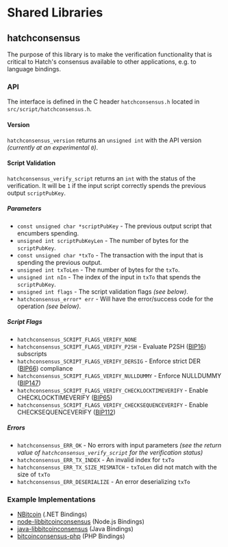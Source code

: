 Shared Libraries
================

## hatchconsensus

The purpose of this library is to make the verification functionality that is critical to Hatch's consensus available to other applications, e.g. to language bindings.

### API

The interface is defined in the C header `hatchconsensus.h` located in  `src/script/hatchconsensus.h`.

#### Version

`hatchconsensus_version` returns an `unsigned int` with the API version *(currently at an experimental `0`)*.

#### Script Validation

`hatchconsensus_verify_script` returns an `int` with the status of the verification. It will be `1` if the input script correctly spends the previous output `scriptPubKey`.

##### Parameters
- `const unsigned char *scriptPubKey` - The previous output script that encumbers spending.
- `unsigned int scriptPubKeyLen` - The number of bytes for the `scriptPubKey`.
- `const unsigned char *txTo` - The transaction with the input that is spending the previous output.
- `unsigned int txToLen` - The number of bytes for the `txTo`.
- `unsigned int nIn` - The index of the input in `txTo` that spends the `scriptPubKey`.
- `unsigned int flags` - The script validation flags *(see below)*.
- `hatchconsensus_error* err` - Will have the error/success code for the operation *(see below)*.

##### Script Flags
- `hatchconsensus_SCRIPT_FLAGS_VERIFY_NONE`
- `hatchconsensus_SCRIPT_FLAGS_VERIFY_P2SH` - Evaluate P2SH ([BIP16](https://github.com/bitcoin/bips/blob/master/bip-0016.mediawiki)) subscripts
- `hatchconsensus_SCRIPT_FLAGS_VERIFY_DERSIG` - Enforce strict DER ([BIP66](https://github.com/bitcoin/bips/blob/master/bip-0066.mediawiki)) compliance
- `hatchconsensus_SCRIPT_FLAGS_VERIFY_NULLDUMMY` - Enforce NULLDUMMY ([BIP147](https://github.com/bitcoin/bips/blob/master/bip-0147.mediawiki))
- `hatchconsensus_SCRIPT_FLAGS_VERIFY_CHECKLOCKTIMEVERIFY` - Enable CHECKLOCKTIMEVERIFY ([BIP65](https://github.com/bitcoin/bips/blob/master/bip-0065.mediawiki))
- `hatchconsensus_SCRIPT_FLAGS_VERIFY_CHECKSEQUENCEVERIFY` - Enable CHECKSEQUENCEVERIFY ([BIP112](https://github.com/bitcoin/bips/blob/master/bip-0112.mediawiki))

##### Errors
- `hatchconsensus_ERR_OK` - No errors with input parameters *(see the return value of `hatchconsensus_verify_script` for the verification status)*
- `hatchconsensus_ERR_TX_INDEX` - An invalid index for `txTo`
- `hatchconsensus_ERR_TX_SIZE_MISMATCH` - `txToLen` did not match with the size of `txTo`
- `hatchconsensus_ERR_DESERIALIZE` - An error deserializing `txTo`

### Example Implementations
- [NBitcoin](https://github.com/NicolasDorier/NBitcoin/blob/master/NBitcoin/Script.cs#L814) (.NET Bindings)
- [node-libbitcoinconsensus](https://github.com/bitpay/node-libbitcoinconsensus) (Node.js Bindings)
- [java-libbitcoinconsensus](https://github.com/dexX7/java-libbitcoinconsensus) (Java Bindings)
- [bitcoinconsensus-php](https://github.com/Bit-Wasp/bitcoinconsensus-php) (PHP Bindings)
